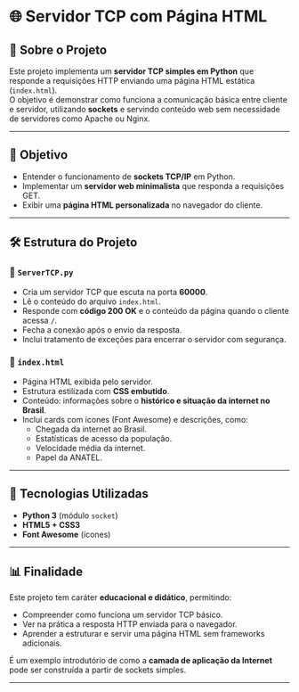 # 🌐 Servidor TCP com Página HTML

## 📖 Sobre o Projeto
Este projeto implementa um **servidor TCP simples em Python** que responde a requisições HTTP enviando uma página HTML estática (`index.html`).  
O objetivo é demonstrar como funciona a comunicação básica entre cliente e servidor, utilizando **sockets** e servindo conteúdo web sem necessidade de servidores como Apache ou Nginx.

---

## 🎯 Objetivo
- Entender o funcionamento de **sockets TCP/IP** em Python.  
- Implementar um **servidor web minimalista** que responda a requisições GET.  
- Exibir uma **página HTML personalizada** no navegador do cliente.  

---

## 🛠️ Estrutura do Projeto

### 🔹 `ServerTCP.py`
- Cria um servidor TCP que escuta na porta **60000**.  
- Lê o conteúdo do arquivo `index.html`.  
- Responde com **código 200 OK** e o conteúdo da página quando o cliente acessa `/`.  
- Fecha a conexão após o envio da resposta.  
- Inclui tratamento de exceções para encerrar o servidor com segurança.  

### 🔹 `index.html`
- Página HTML exibida pelo servidor.  
- Estrutura estilizada com **CSS embutido**.  
- Conteúdo: informações sobre o **histórico e situação da internet no Brasil**.  
- Inclui cards com ícones (Font Awesome) e descrições, como:
  - Chegada da internet ao Brasil.  
  - Estatísticas de acesso da população.  
  - Velocidade média da internet.  
  - Papel da ANATEL.  

---

## 🚀 Tecnologias Utilizadas
- **Python 3** (módulo `socket`)  
- **HTML5 + CSS3**  
- **Font Awesome** (ícones)  

---

## 📊 Finalidade
Este projeto tem caráter **educacional e didático**, permitindo:  
- Compreender como funciona um servidor TCP básico.  
- Ver na prática a resposta HTTP enviada para o navegador.  
- Aprender a estruturar e servir uma página HTML sem frameworks adicionais.  

É um exemplo introdutório de como a **camada de aplicação da Internet** pode ser construída a partir de sockets simples.

---

